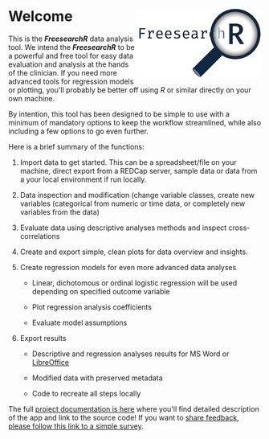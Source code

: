 # Welcome <img style="float: right;" src="FreesearchR-logo.png">

This is the ***FreesearchR*** data analysis tool. We intend the ***FreesearchR*** to be a powerful and free tool for easy data evaluation and analysis at the hands of the clinician. If you need more advanced tools for regression models or plotting, you'll probably be better off using *R* or similar directly on your own machine.

By intention, this tool has been designed to be simple to use with a minimum of mandatory options to keep the workflow streamlined, while also including a few options to go even further.

Here is a brief summary of the functions:

1.  Import data to get started. This can be a spreadsheet/file on your machine, direct export from a REDCap server, sample data or data from a your local environment if run locally.

1.  Data inspection and  modification (change variable classes, create new variables (categorical from numeric or time data, or completely new variables from the data)

1.  Evaluate data using descriptive analyses methods and inspect cross-correlations

1.  Create and export simple, clean plots for data overview and insights.

1.  Create regression models for even more advanced data analyses

    -   Linear, dichotomous or ordinal logistic regression will be used depending on specified outcome variable
    
    -   Plot regression analysis coefficients

    -   Evaluate model assumptions

1.  Export results

    -   Descriptive and regression analyses results for MS Word or [LibreOffice](https://www.libreoffice.org/)
    
    -   Modified data with preserved metadata
    
    -   Code to recreate all steps locally

The full [project documentation is here](https://agdamsbo.github.io/FreesearchR/) where you'll find detailed description of the app and link to the source code! If you want to [share feedback, please follow this link to a simple survey](https://redcap.au.dk/surveys/?s=JPCLPTXYDKFA8DA8).
